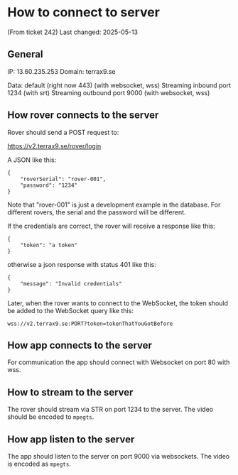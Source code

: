 # How to connect to server

(From ticket 242)
Last changed: 2025-05-13

## General

IP: 13.60.235.253
Domain: terrax9.se

Data: default (right now 443) (with websocket, wss)
Streaming inbound port 1234 (with srt)
Streaming outbound port 9000 (with websocket, wss)

## How rover connects to the server

Rover should send a POST request to:

https://v2.terrax9.se/rover/login

A JSON like this:
```
{
    "roverSerial": "rover-001",
    "password": "1234"
}
```
Note that "rover-001" is just a development example in the database. For different rovers, the serial and the password will be different.

If the credentials are correct, the rover will receive a response like this:
```
{
    "token": "a token"
}
```
otherwise a json response with status 401 like this:
```
{
    "message": "Invalid credentials"
}
```
Later, when the rover wants to connect to the WebSocket, the token should be added to the WebSocket query like this:
```
wss://v2.terrax9.se:PORT?token=tokenThatYouGotBefore
```

## How app connects to the server

For communication the app should connect with Websocket on port 80 with wss.

## How to stream to the server

The rover should stream via STR on port 1234 to the server. The video should be encoded to `mpegts`.

## How app listen to the server

The app should listen to the server on port 9000 via websockets. The video is encoded as `mpegts`.